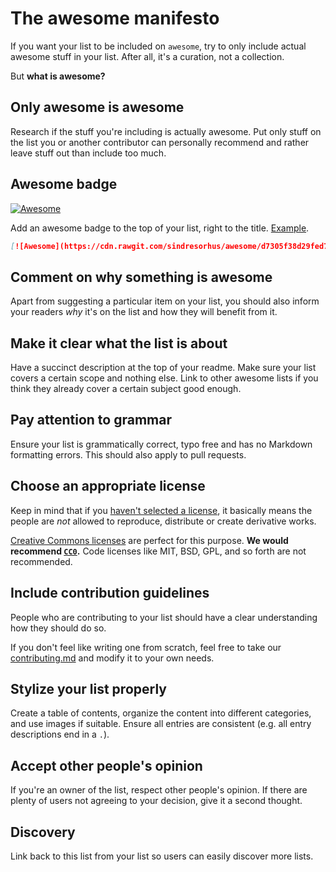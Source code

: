 # The awesome manifesto

If you want your list to be included on `awesome`, try to only include actual awesome stuff in your list. After all, it's a curation, not a collection.

But **what is awesome?**

## Only awesome is awesome

Research if the stuff you're including is actually awesome. Put only stuff on the list you or another contributor can personally recommend and rather leave stuff out than include too much.

## Awesome badge

[![Awesome](https://cdn.rawgit.com/sindresorhus/awesome/d7305f38d29fed78fa85652e3a63e154dd8e8829/media/badge.svg)](https://github.com/sindresorhus/awesome)

Add an awesome badge to the top of your list, right to the title. [Example](https://github.com/sindresorhus/awesome-nodejs).

```md
[![Awesome](https://cdn.rawgit.com/sindresorhus/awesome/d7305f38d29fed78fa85652e3a63e154dd8e8829/media/badge.svg)](https://github.com/sindresorhus/awesome)
```

## Comment on why something is awesome

Apart from suggesting a particular item on your list, you should also inform your readers *why* it's on the list and how they will benefit from it.

## Make it clear what the list is about

Have a succinct description at the top of your readme. Make sure your list covers a certain scope and nothing else. Link to other awesome lists if you think they already cover a certain subject good enough.

## Pay attention to grammar

Ensure your list is grammatically correct, typo free and has no Markdown formatting errors. This should also apply to pull requests.

## Choose an appropriate license

Keep in mind that if you [haven't selected a license](http://choosealicense.com/no-license/), it basically means the people are *not* allowed to reproduce, distribute or create derivative works.

[Creative Commons licenses](https://creativecommons.org/) are perfect for this purpose. **We would recommend [`CC0`](https://creativecommons.org/publicdomain/zero/1.0/).** Code licenses like MIT, BSD, GPL, and so forth are not recommended.

## Include contribution guidelines

People who are contributing to your list should have a clear understanding how they should do so.

If you don't feel like writing one from scratch, feel free to take our [contributing.md](contributing.md) and modify it to your own needs.

## Stylize your list properly

Create a table of contents, organize the content into different categories, and use images if suitable. Ensure all entries are consistent (e.g. all entry descriptions end in a `.`).

## Accept other people's opinion

If you're an owner of the list, respect other people's opinion. If there are plenty of users not agreeing to your decision, give it a second thought.

## Discovery

Link back to this list from your list so users can easily discover more lists.